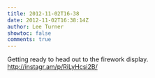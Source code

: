 ```yaml
---
title: 2012-11-02T16-38
date: 2012-11-02T16:38:14Z
author: Lee Turner
showtoc: false
comments: true
---
```


Getting ready to head out to the firework display. http://instagr.am/p/RiLyHcsi2B/

